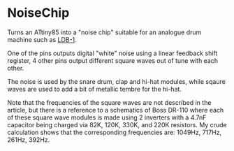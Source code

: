 # NoiseChip

Turns an ATtiny85 into a "noise chip" suitable for an analogue drum machine such as 
[LDB-1](http://mickeydelp.com/blog/anatomy-of-a-drum-machine).

One of the pins outputs digital "white" noise using a linear feedback shift register, 
4 other pins output different square waves out of tune with each other.

The noise is used by the snare drum, clap and hi-hat modules, while sqaure waves are 
used to add a bit of metallic tembre for the hi-hat.

Note that the frequencies of the square waves are not described in the article, 
but there is a reference to a schematics of Boss DR-110 where each of these square 
wave modules is made using 2 inverters with a 4.7nF capacitor being charged via 
82K, 120K, 330K, and 220K resistors. My crude calculation shows that the corresponding 
frequencies are: 1049Hz, 717Hz, 261Hz, 392Hz. 

